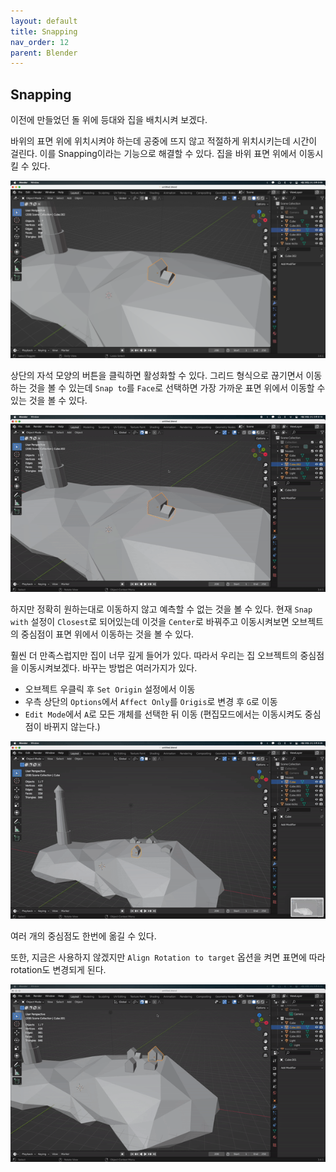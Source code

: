 ```yaml
---
layout: default
title: Snapping
nav_order: 12
parent: Blender
---
```


## Snapping

이전에 만들었던 돌 위에 등대와 집을 배치시켜 보겠다.

바위의 표면 위에 위치시켜야 하는데 공중에 뜨지 않고 적절하게 위치시키는데 시간이 걸린다. 이를 Snapping이라는 기능으로 해결할 수 있다. 집을 바위 표면 위에서 이동시킬 수 있다.

![result](./img/12/01.png)

상단의 자석 모양의 버튼을 클릭하면 활성화할 수 있다. 그리드 형식으로 끊기면서 이동하는 것을 볼 수 있는데 `Snap to`를 `Face`로 선택하면 가장 가까운 표면 위에서 이동할 수 있는 것을 볼 수 있다.

![result](./img/12/02.gif)

하지만 정확히 원하는대로 이동하지 않고 예측할 수 없는 것을 볼 수 있다. 현재 `Snap with` 설정이 `Closest`로 되어있는데 이것을 `Center`로 바꿔주고 이동시켜보면 오브젝트의 중심점이 표면 위에서 이동하는 것을 볼 수 있다.

훨씬 더 만족스럽지만 집이 너무 깊게 들어가 있다. 따라서 우리는 집 오브젝트의 중심점을 이동시켜보겠다. 바꾸는 방법은 여러가지가 있다.

- 오브젝트 우클릭 후 `Set Origin` 설정에서 이동
- 우측 상단의 `Options`에서 `Affect Only`를 `Origis`로 변경 후 `G`로 이동
- `Edit Mode`에서 `A`로 모든 개체를 선택한 뒤 이동 (편집모드에서는 이동시켜도 중심점이 바뀌지 않는다.)

![result](./img/12/03.gif)

여러 개의 중심점도 한번에 옮길 수 있다.

또한, 지금은 사용하지 않겠지만 `Align Rotation to target` 옵션을 켜면 표면에 따라 rotation도 변경되게 된다.

![result](./img/12/04.gif)
